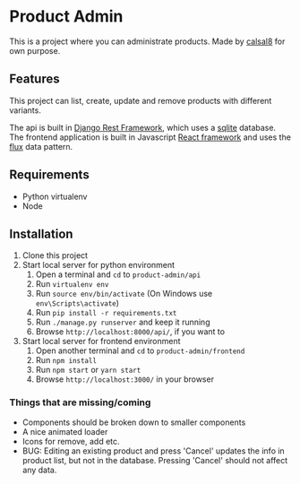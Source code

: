 # Product Admin

This is a project where you can administrate products. Made by [calsal8](https://github.com/calsal8/) for own purpose.

## Features

This project can list, create, update and remove products with different variants.

The api is built in [Django Rest Framework](http://www.django-rest-framework.org/), which uses a [sqlite](https://sqlite.org/) database.
The frontend application is built in Javascript [React framework](https://reactjs.org/) and uses the [flux](https://facebook.github.io/flux/) data pattern.   

## Requirements

* Python virtualenv
* Node

## Installation

1. Clone this project
2. Start local server for python environment
    1. Open a terminal and `cd` to `product-admin/api`
    2. Run `virtualenv env`
    2. Run `source env/bin/activate` (On Windows use `env\Scripts\activate`)
    3. Run `pip install -r requirements.txt`
    4. Run `./manage.py runserver` and keep it running
    5. Browse `http://localhost:8000/api/`, if you want to
3. Start local server for frontend environment
    1. Open another terminal and `cd` to `product-admin/frontend`
    2. Run `npm install`
    3. Run `npm start` or `yarn start`
    4. Browse `http://localhost:3000/` in your browser

### Things that are missing/coming

* Components should be broken down to smaller components
* A nice animated loader
* Icons for remove, add etc.
* BUG: Editing an existing product and press 'Cancel' updates the info in product list, but not in the database. Pressing 'Cancel' should not affect any data.